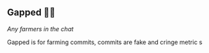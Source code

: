 ## Gapped 🧑‍🌾

*Any farmers in the chat*

Gapped is for farming commits, commits are fake and cringe metric s
